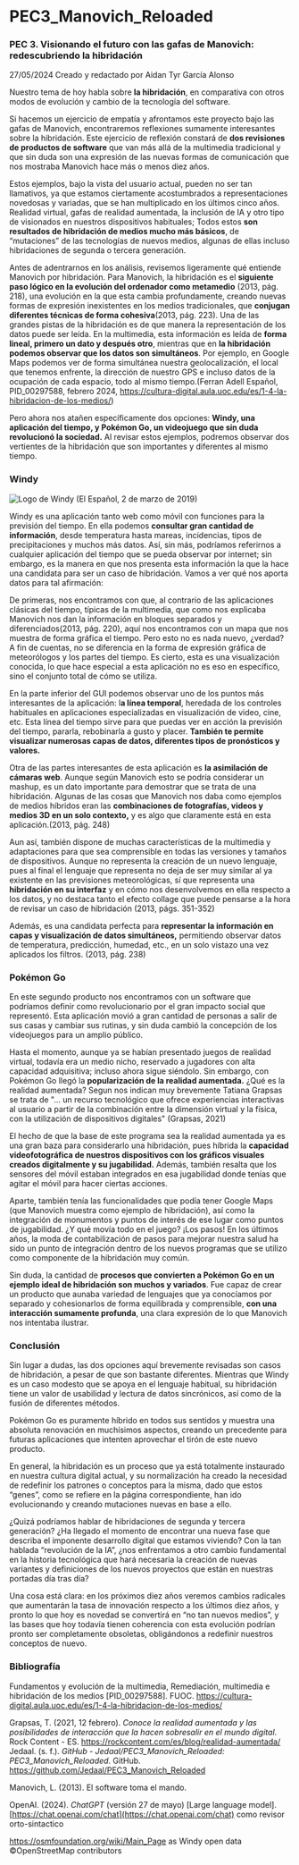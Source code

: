 # PEC3_Manovich_Reloaded

### PEC 3. Visionando el futuro con las gafas de Manovich: redescubriendo la hibridación

27/05/2024 
Creado y redactado por Aidan Tyr García Alonso

Nuestro tema de hoy habla sobre **la hibridación**, en comparativa con otros modos de evolución y cambio de la tecnología del software.

Si hacemos un ejercicio de empatía y afrontamos este proyecto bajo las gafas de Manovich, encontraremos reflexiones sumamente interesantes sobre la hibridación. Este ejercicio de reflexión constará de **dos revisiones de productos de software** que van más allá de la multimedia tradicional y que sin duda son una expresión de las nuevas formas de comunicación que nos mostraba Manovich hace más o menos diez años.

Estos ejemplos, bajo la vista del usuario actual, pueden no ser tan llamativos, ya que estamos ciertamente acostumbrados a representaciones novedosas y variadas, que se han multiplicado en los últimos cinco años. Realidad virtual, gafas de realidad aumentada, la inclusión de IA y otro tipo de visionados en nuestros dispositivos habituales; Todos estos **son resultados de hibridación de medios mucho más básicos**, de “mutaciones” de las tecnologías de nuevos medios, algunas de ellas incluso hibridaciones de segunda o tercera generación.

Antes de adentrarnos en los análisis, revisemos ligeramente qué entiende Manovich por hibridación. Para Manovich, la hibridación es el **siguiente paso lógico en la evolución del ordenador como metamedio** (2013, pág. 218), una evolución en la que esta cambia profundamente, creando nuevas formas de expresión inexistentes en los medios tradicionales, que **conjugan diferentes técnicas de forma cohesiva**(2013, pág. 223). Una de las grandes pistas de la hibridación es de que manera la representación de los datos puede ser leída. En la multimedia, esta información es leída de **forma lineal, primero un dato y después otro**, mientras que en **la hibridación podemos observar que los datos son simultáneos**. Por ejemplo, en Google Maps podemos ver de forma simultánea nuestra geolocalización, el local que tenemos enfrente, la dirección de nuestro GPS e incluso datos de la ocupación de cada espacio, todo al mismo tiempo.(Ferran Adell Español, PID_00297588, febrero 2024, https://cultura-digital.aula.uoc.edu/es/1-4-la-hibridacion-de-los-medios/)

Pero ahora nos atañen específicamente dos opciones: **Windy, una aplicación del tiempo, y Pokémon Go, un videojuego que sin duda revolucionó la sociedad.** Al revisar estos ejemplos, podremos observar dos vertientes de la hibridación que son importantes y diferentes al mismo tiempo.

### Windy
![Logo de Windy (El Español, 2 de marzo de 2019)](https://s1.eestatic.com/2019/03/02/elandroidelibre/el_androide_libre_380225121_179662994_1706x960.jpg)

Windy es una aplicación tanto web como móvil con funciones para la previsión del tiempo. En ella podemos **consultar gran cantidad de información**, desde temperatura hasta mareas, incidencias, tipos de precipitaciones y muchos más datos. Así, sin más, podríamos referirnos a cualquier aplicación del tiempo que se pueda observar por internet; sin embargo, es la manera en que nos presenta esta información la que la hace una candidata para ser un caso de hibridación. Vamos a ver qué nos aporta datos para tal afirmación:

De primeras, nos encontramos con que, al contrario de las aplicaciones clásicas del tiempo, típicas de la multimedia, que como nos explicaba Manovich nos dan la información en bloques separados y diferenciados(2013, pág. 220), aquí nos encontramos con un mapa que nos muestra de forma gráfica el tiempo. Pero esto no es nada nuevo, ¿verdad? A fin de cuentas, no se diferencia en la forma de expresión gráfica de meteorólogos y los partes del tiempo. Es cierto, esta es una visualización conocida, lo que hace especial a esta aplicación no es eso en específico, sino el conjunto total de cómo se utiliza.

En la parte inferior del GUI podemos observar uno de los puntos más interesantes de la aplicación: l**a línea temporal**, heredada de los controles habituales en aplicaciones especializadas en visualización de video, cine, etc. Esta línea del tiempo sirve para que puedas ver en acción la previsión del tiempo, pararla, rebobinarla a gusto y placer. **También te permite visualizar numerosas capas de datos, diferentes tipos de pronósticos y valores.**

Otra de las partes interesantes de esta aplicación es **la asimilación de cámaras web**. Aunque según Manovich esto se podría considerar un mashup, es un dato importante para demostrar que se trata de una hibridación. Algunas de las cosas que Manovich nos daba como ejemplos de medios híbridos eran las **combinaciones de fotografías, videos y medios 3D en un solo contexto,** y es algo que claramente está en esta aplicación.(2013, pág. 248)

Aun así, también dispone de muchas características de la multimedia y adaptaciones para que sea comprensible en todas las versiones y tamaños de dispositivos. Aunque no representa la creación de un nuevo lenguaje, pues al final el lenguaje que representa no deja de ser muy similar al ya existente en las previsiones meteorológicas, sí que representa una **hibridación en su interfaz** y en cómo nos desenvolvemos en ella respecto a los datos, y no destaca tanto el efecto collage que puede pensarse a la hora de revisar un caso de hibridación (2013, págs. 351-352)

Además, es una candidata perfecta para **representar la información en capas y visualización de datos simultáneos,** permitiendo observar datos de temperatura, predicción, humedad, etc., en un solo vistazo una vez aplicados los filtros. (2013, pág. 238)

### Pokémon Go

En este segundo producto nos encontramos con un software que podríamos definir como revolucionario por el gran impacto social que representó. Esta aplicación movió a gran cantidad de personas a salir de sus casas y cambiar sus rutinas, y sin duda cambió la concepción de los videojuegos para un amplio público.

Hasta el momento, aunque ya se habían presentado juegos de realidad virtual, todavía era un medio nicho, reservado a jugadores con alta capacidad adquisitiva; incluso ahora sigue siéndolo. Sin embargo, con Pokémon Go llegó la **popularización de la realidad aumentada.** ¿Qué es la realidad aumentada? Segun nos indican muy brevemente Tatiana Grapsas se trata de "... un recurso tecnológico que ofrece experiencias interactivas al usuario a partir de la combinación entre la dimensión virtual y la física, con la utilización de dispositivos digitales" (Grapsas, 2021)

El hecho de que la base de este programa sea la realidad aumentada ya es una gran baza para considerarlo una hibridación, pues híbrida la **capacidad videofotográfica de nuestros dispositivos con los gráficos visuales creados digitalmente y su jugabilidad.** Además, también resalta que los sensores del móvil estaban integrados en esa jugabilidad donde tenías que agitar el móvil para hacer ciertas acciones.

Aparte, también tenía las funcionalidades que podía tener Google Maps (que Manovich muestra como ejemplo de hibridación), así como la integración de monumentos y puntos de interés de ese lugar como puntos de jugabilidad. ¿Y qué movía todo en el juego? ¡Los pasos! En los últimos años, la moda de contabilización de pasos para mejorar nuestra salud ha sido un punto de integración dentro de los nuevos programas que se utilizo como componente de la hibridación muy común.

Sin duda, la cantidad de **procesos que convierten a Pokémon Go en un ejemplo ideal de hibridación son muchos y variados**. Fue capaz de crear un producto que aunaba variedad de lenguajes que ya conocíamos por separado y cohesionarlos de forma equilibrada y comprensible, **con una interacción sumamente profunda**, una clara expresión de lo que Manovich nos intentaba ilustrar.

### Conclusión

Sin lugar a dudas, las dos opciones aquí brevemente revisadas son casos de hibridación, a pesar de que son bastante diferentes. Mientras que Windy es un caso modesto que se apoya en el lenguaje habitual, su hibridación tiene un valor de usabilidad y lectura de datos sincrónicos, así como de la fusión de diferentes métodos.

Pokémon Go es puramente híbrido en todos sus sentidos y muestra una absoluta renovación en muchísimos aspectos, creando un precedente para futuras aplicaciones que intenten aprovechar el tirón de este nuevo producto.

En general, la hibridación es un proceso que ya está totalmente instaurado en nuestra cultura digital actual, y su normalización ha creado la necesidad de redefinir los patrones o conceptos para la misma, dado que estos “genes”, como se refiere en la página correspondiente, han ido evolucionando y creando mutaciones nuevas en base a ello.

¿Quizá podríamos hablar de hibridaciones de segunda y tercera generación? ¿Ha llegado el momento de encontrar una nueva fase que describa el imponente desarrollo digital que estamos viviendo? Con la tan hablada “revolución de la IA”, ¿nos enfrentamos a otro cambio fundamental en la historia tecnológica que hará necesaria la creación de nuevas variantes y definiciones de los nuevos proyectos que están en nuestras portadas día tras día?

Una cosa está clara: en los próximos diez años veremos cambios radicales que aumentarán la tasa de innovación respecto a los últimos diez años, y pronto lo que hoy es novedad se convertirá en “no tan nuevos medios”, y las bases que hoy todavía tienen coherencia con esta evolución podrían pronto ser completamente obsoletas, obligándonos a redefinir nuestros conceptos de nuevo.

### Bibliografía

Fundamentos y evolución de la multimedia, Remediación, multimedia e hibridación de los medios  [PID_00297588]. FUOC. https://cultura-digital.aula.uoc.edu/es/1-4-la-hibridacion-de-los-medios/

Grapsas, T. (2021, 12 febrero). _Conoce la realidad aumentada y las posibilidades de interacción que la hacen sobresalir en el mundo digital_. Rock Content - ES. https://rockcontent.com/es/blog/realidad-aumentada/
Jedaal. (s. f.). _GitHub - Jedaal/PEC3_Manovich_Reloaded: PEC3_Manovich_Reloaded_. GitHub. https://github.com/Jedaal/PEC3_Manovich_Reloaded

Manovich, L. (2013). El software toma el mando.

OpenAI. (2024). _ChatGPT_ (versión 27 de mayo) [Large language model]. [https://chat.openai.com/chat](https://chat.openai.com/chat) como revisor orto-sintactico

https://osmfoundation.org/wiki/Main_Page as Windy open data ©OpenStreetMap contributors
